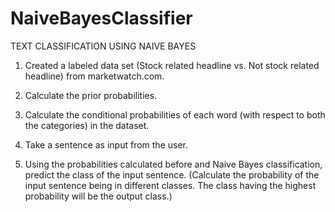 # NaiveBayesClassifier
TEXT CLASSIFICATION USING NAIVE BAYES

1) Created a labeled data set (Stock related headline vs. Not stock related headline) from marketwatch.com.

2) Calculate the prior probabilities. 

3) Calculate the conditional probabilities of each word (with respect to both the categories) in the dataset. 

4) Take a sentence as input from the user. 

5) Using the probabilities calculated before and Naive Bayes classification, predict the class of the input sentence. (Calculate the probability of the input sentence being in different classes. The class having the highest probability will be the output class.)


